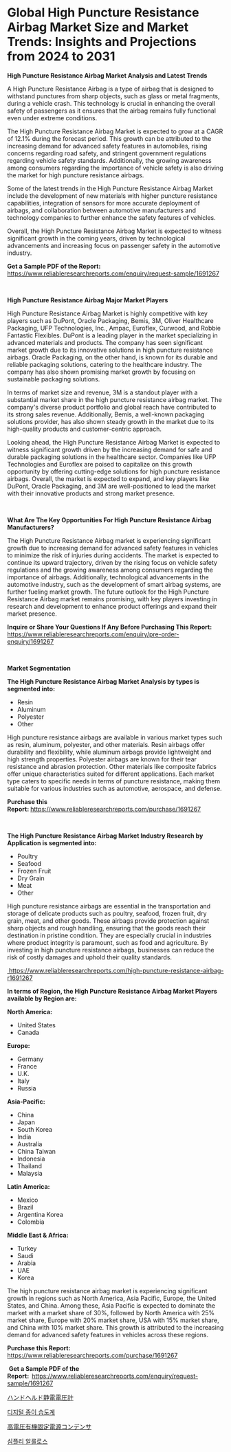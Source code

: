 <p><h1>Global High Puncture Resistance Airbag Market Size and Market Trends: Insights and Projections from 2024 to 2031</h1></p><p><strong>High Puncture Resistance Airbag Market Analysis and Latest Trends</strong></p>
<p><p>A High Puncture Resistance Airbag is a type of airbag that is designed to withstand punctures from sharp objects, such as glass or metal fragments, during a vehicle crash. This technology is crucial in enhancing the overall safety of passengers as it ensures that the airbag remains fully functional even under extreme conditions.</p><p>The High Puncture Resistance Airbag Market is expected to grow at a CAGR of 12.1% during the forecast period. This growth can be attributed to the increasing demand for advanced safety features in automobiles, rising concerns regarding road safety, and stringent government regulations regarding vehicle safety standards. Additionally, the growing awareness among consumers regarding the importance of vehicle safety is also driving the market for high puncture resistance airbags.</p><p>Some of the latest trends in the High Puncture Resistance Airbag Market include the development of new materials with higher puncture resistance capabilities, integration of sensors for more accurate deployment of airbags, and collaboration between automotive manufacturers and technology companies to further enhance the safety features of vehicles.</p><p>Overall, the High Puncture Resistance Airbag Market is expected to witness significant growth in the coming years, driven by technological advancements and increasing focus on passenger safety in the automotive industry.</p></p>
<p><strong>Get a Sample PDF of the Report:&nbsp;</strong> <a href="https://www.reliableresearchreports.com/enquiry/request-sample/1691267">https://www.reliableresearchreports.com/enquiry/request-sample/1691267</a></p>
<p>&nbsp;</p>
<p><strong>High Puncture Resistance Airbag Major Market Players</strong></p>
<p><p>High Puncture Resistance Airbag Market is highly competitive with key players such as DuPont, Oracle Packaging, Bemis, 3M, Oliver Healthcare Packaging, UFP Technologies, Inc., Ampac, Euroflex, Curwood, and Robbie Fantastic Flexibles. DuPont is a leading player in the market specializing in advanced materials and products. The company has seen significant market growth due to its innovative solutions in high puncture resistance airbags. Oracle Packaging, on the other hand, is known for its durable and reliable packaging solutions, catering to the healthcare industry. The company has also shown promising market growth by focusing on sustainable packaging solutions.</p><p>In terms of market size and revenue, 3M is a standout player with a substantial market share in the high puncture resistance airbag market. The company's diverse product portfolio and global reach have contributed to its strong sales revenue. Additionally, Bemis, a well-known packaging solutions provider, has also shown steady growth in the market due to its high-quality products and customer-centric approach.</p><p>Looking ahead, the High Puncture Resistance Airbag Market is expected to witness significant growth driven by the increasing demand for safe and durable packaging solutions in the healthcare sector. Companies like UFP Technologies and Euroflex are poised to capitalize on this growth opportunity by offering cutting-edge solutions for high puncture resistance airbags. Overall, the market is expected to expand, and key players like DuPont, Oracle Packaging, and 3M are well-positioned to lead the market with their innovative products and strong market presence.</p></p>
<p>&nbsp;</p>
<p><strong>What Are The Key Opportunities For High Puncture Resistance Airbag Manufacturers?</strong></p>
<p><p>The High Puncture Resistance Airbag market is experiencing significant growth due to increasing demand for advanced safety features in vehicles to minimize the risk of injuries during accidents. The market is expected to continue its upward trajectory, driven by the rising focus on vehicle safety regulations and the growing awareness among consumers regarding the importance of airbags. Additionally, technological advancements in the automotive industry, such as the development of smart airbag systems, are further fueling market growth. The future outlook for the High Puncture Resistance Airbag market remains promising, with key players investing in research and development to enhance product offerings and expand their market presence.</p></p>
<p><strong>Inquire or Share Your Questions If Any Before Purchasing This Report:</strong> <a href="https://www.reliableresearchreports.com/enquiry/pre-order-enquiry/1691267">https://www.reliableresearchreports.com/enquiry/pre-order-enquiry/1691267</a></p>
<p>&nbsp;</p>
<p><strong>Market Segmentation</strong></p>
<p><strong>The High Puncture Resistance Airbag Market Analysis by types is segmented into:</strong></p>
<p><ul><li>Resin</li><li>Aluminum</li><li>Polyester</li><li>Other</li></ul></p>
<p><p>High puncture resistance airbags are available in various market types such as resin, aluminum, polyester, and other materials. Resin airbags offer durability and flexibility, while aluminum airbags provide lightweight and high strength properties. Polyester airbags are known for their tear resistance and abrasion protection. Other materials like composite fabrics offer unique characteristics suited for different applications. Each market type caters to specific needs in terms of puncture resistance, making them suitable for various industries such as automotive, aerospace, and defense.</p></p>
<p><strong>Purchase this Report:&nbsp;</strong><a href="https://www.reliableresearchreports.com/purchase/1691267">https://www.reliableresearchreports.com/purchase/1691267</a></p>
<p>&nbsp;</p>
<p><strong>The High Puncture Resistance Airbag Market Industry Research by Application is segmented into:</strong></p>
<p><ul><li>Poultry</li><li>Seafood</li><li>Frozen Fruit</li><li>Dry Grain</li><li>Meat</li><li>Other</li></ul></p>
<p><p>High puncture resistance airbags are essential in the transportation and storage of delicate products such as poultry, seafood, frozen fruit, dry grain, meat, and other goods. These airbags provide protection against sharp objects and rough handling, ensuring that the goods reach their destination in pristine condition. They are especially crucial in industries where product integrity is paramount, such as food and agriculture. By investing in high puncture resistance airbags, businesses can reduce the risk of costly damages and uphold their quality standards.</p></p>
<p><a href="https://www.reliableresearchreports.com/high-puncture-resistance-airbag-r1691267">&nbsp;https://www.reliableresearchreports.com/high-puncture-resistance-airbag-r1691267</a></p>
<p><strong>In terms of Region, the High Puncture Resistance Airbag Market Players available by Region are:</strong></p>
<p>
    <p> <strong> North America: </strong>
        <ul>
            <li>United States</li>
            <li>Canada</li>
        </ul>
        </p> 
    <p> <strong> Europe: </strong>
        <ul>
            <li>Germany</li>
            <li>France</li>
            <li>U.K.</li>
            <li>Italy</li>
            <li>Russia</li>
        </ul>
        </p> 
    <p> <strong> Asia-Pacific: </strong>
        <ul>
            <li>China</li>
            <li>Japan</li>
            <li>South Korea</li>
            <li>India</li>
            <li>Australia</li>
            <li>China Taiwan</li>
            <li>Indonesia</li>
            <li>Thailand</li>
            <li>Malaysia</li>
        </ul>
        </p> 
    <p> <strong> Latin America: </strong>
        <ul>
            <li>Mexico</li>
            <li>Brazil</li>
            <li>Argentina Korea</li>
            <li>Colombia</li>
        </ul>
        </p> 
    <p> <strong> Middle East & Africa: </strong>
        <ul>
            <li>Turkey</li>
            <li>Saudi</li>
            <li>Arabia</li>
            <li>UAE</li>
            <li>Korea</li>
        </ul>
    </p>
    </p>
<p><p>The high puncture resistance airbag market is experiencing significant growth in regions such as North America, Asia Pacific, Europe, the United States, and China. Among these, Asia Pacific is expected to dominate the market with a market share of 30%, followed by North America with 25% market share, Europe with 20% market share, USA with 15% market share, and China with 10% market share. This growth is attributed to the increasing demand for advanced safety features in vehicles across these regions.</p></p>
<p><strong>Purchase this Report: </strong><a href="https://www.reliableresearchreports.com/purchase/1691267">https://www.reliableresearchreports.com/purchase/1691267</a></p>
<p>&nbsp;<strong>Get a Sample PDF of the Report:&nbsp;&nbsp;</strong><a href="https://www.reliableresearchreports.com/enquiry/request-sample/1691267">https://www.reliableresearchreports.com/enquiry/request-sample/1691267</a></p>
<p><strong></strong></p>
<p><p><a href="https://medium.com/@stefansmith00/%E6%90%BA%E5%B8%AF%E7%94%A8%E9%9D%99%E9%9B%BB%E3%83%9C%E3%83%AB%E3%83%88%E3%83%A1%E3%83%BC%E3%82%BF%E3%83%BC%E3%81%AE%E5%B8%82%E5%A0%B4%E8%AA%BF%E6%9F%BB%E3%83%AC%E3%83%9D%E3%83%BC%E3%83%88-%E3%81%9D%E3%81%AE%E6%AD%B4%E5%8F%B2%E3%81%A82024%E5%B9%B4%E3%81%8B%E3%82%892031%E5%B9%B4%E3%81%BE%E3%81%A7%E3%81%AE%E4%BA%88%E6%B8%AC-f004606ae49a">ハンドヘルド静電電圧計</a></p><p><a href="https://medium.com/@briaabshire/%EB%94%94%EC%A7%80%ED%84%B8-%EC%A2%85%EC%9D%B4-%EC%8A%B5%EB%8F%84%EA%B3%84-%EC%8B%9C%EC%9E%A5-2031%EB%85%84%EA%B9%8C%EC%A7%80%EC%9D%98-%ED%8A%B8%EB%A0%8C%EB%93%9C-%EC%98%88%EC%B8%A1-%EB%B0%8F-%EA%B2%BD%EC%9F%81-%EB%B6%84%EC%84%9D-34476c7327d1">디지털 종이 습도계</a></p><p><a href="https://medium.com/@willismills2023/%E9%AB%98%E9%9B%BB%E5%9C%A7%E6%9C%89%E6%A9%9F%E5%9B%BA%E5%AE%9A%E9%9B%BB%E5%8A%9B%E3%82%AD%E3%83%A3%E3%83%91%E3%82%B7%E3%82%BF%E5%B8%82%E5%A0%B4%E8%AA%BF%E6%9F%BB%E3%83%AC%E3%83%9D%E3%83%BC%E3%83%88-%E3%81%9D%E3%81%AE%E6%AD%B4%E5%8F%B2%E3%81%A82024%E5%B9%B4%E3%81%8B%E3%82%892031%E5%B9%B4%E3%81%BE%E3%81%A7%E3%81%AE%E4%BA%88%E6%B8%AC-150e66f2e573">高電圧有機固定電源コンデンサ</a></p><p><a href="https://medium.com/@ellenwill00/%EA%B0%84%EB%8B%A8%ED%9E%88-%EB%A7%90%ED%95%98%EB%A9%B4-%EC%98%AC%EB%A3%B0%EB%A1%9C%EC%8A%A4-%EC%8B%9C%EC%9E%A5-%EA%B7%9C%EB%AA%A8%EB%8A%94-%EA%B8%80%EB%A1%9C%EB%B2%8C-%EC%82%B0%EC%97%85%EC%97%90%EC%84%9C-%EC%B5%9C%EA%B3%A0%EC%9D%98-%EB%A7%88%EC%BC%80%ED%8C%85-%EC%B1%84%EB%84%90%EC%9D%84-%EB%B3%B4%EC%97%AC%EC%A4%8D%EB%8B%88%EB%8B%A4-3f7baa86dfea">심플리 알룰로스</a></p></p>